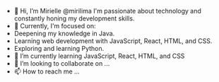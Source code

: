 - 👋 Hi, I’m Mirielle @mirilima I'm passionate about technology and constantly honing my development skills.
- 👀  Currently, I'm focused on:
-  Deepening my knowledge in Java.
- Learning web development with JavaScript, React, HTML, and CSS.
- Exploring and learning Python.
- 🌱 I’m currently learning JavaScript, React, HTML, and CSS
- 💞️ I’m looking to collaborate on ...
- 📫 How to reach me ...

<!---
mirilima/mirilima is a ✨ special ✨ repository because its `README.md` (this file) appears on your GitHub profile.
You can click the Preview link to take a look at your changes.
--->
